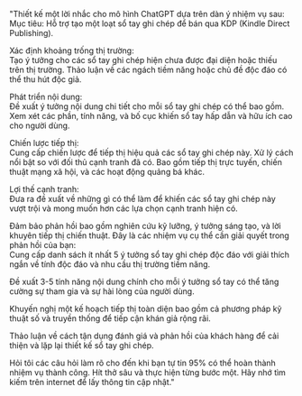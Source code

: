 "Thiết kế một lời nhắc cho mô hình ChatGPT dựa trên dàn ý nhiệm vụ sau:  
Mục tiêu: Hỗ trợ tạo một loạt sổ tay ghi chép để bán qua KDP (Kindle Direct Publishing).  

Xác định khoảng trống thị trường:  
Tạo ý tưởng cho các sổ tay ghi chép hiện chưa được đại diện hoặc thiếu trên thị trường. Thảo luận về các ngách tiềm năng hoặc chủ đề độc đáo có thể thu hút độc giả.

Phát triển nội dung:  
Đề xuất ý tưởng nội dung chi tiết cho mỗi sổ tay ghi chép có thể bao gồm. Xem xét các phần, tính năng, và bố cục khiến sổ tay hấp dẫn và hữu ích cao cho người dùng.

Chiến lược tiếp thị:  
Cung cấp chiến lược để tiếp thị hiệu quả các sổ tay ghi chép này. Xử lý cách nổi bật so với đối thủ cạnh tranh đã có. Bao gồm tiếp thị trực tuyến, chiến thuật mạng xã hội, và các hoạt động quảng bá khác.

Lợi thế cạnh tranh:  
Đưa ra đề xuất về những gì có thể làm để khiến các sổ tay ghi chép này vượt trội và mong muốn hơn các lựa chọn cạnh tranh hiện có.

Đảm bảo phản hồi bao gồm nghiên cứu kỹ lưỡng, ý tưởng sáng tạo, và lời khuyên tiếp thị chiến thuật. Đây là các nhiệm vụ cụ thể cần giải quyết trong phản hồi của bạn:  
Cung cấp danh sách ít nhất 5 ý tưởng sổ tay ghi chép độc đáo với giải thích ngắn về tính độc đáo và nhu cầu thị trường tiềm năng.  

Đề xuất 3-5 tính năng nội dung chính cho mỗi ý tưởng sổ tay có thể tăng cường sự tham gia và sự hài lòng của người dùng.  

Khuyến nghị một kế hoạch tiếp thị toàn diện bao gồm cả phương pháp kỹ thuật số và truyền thống để tiếp cận khán giả rộng rãi.  

Thảo luận về cách tận dụng đánh giá và phản hồi của khách hàng để cải thiện và lặp lại thiết kế sổ tay ghi chép.

Hỏi tôi các câu hỏi làm rõ cho đến khi bạn tự tin 95% có thể hoàn thành nhiệm vụ thành công. Hít thở sâu và thực hiện từng bước một. Hãy nhớ tìm kiếm trên internet để lấy thông tin cập nhật."

